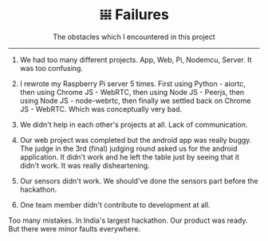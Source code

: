 <div align="center">
  <h1>𝍐 Failures</h1>
  The obstacles which I encountered in this project
  <hr>
</div>

1. We had too many different projects. App, Web, Pi, Nodemcu, Server. It was too confusing.

2. I rewrote my Raspberry Pi server 5 times. First using Python - aiortc, then using Chrome JS - WebRTC, then using Node JS - Peerjs, then using Node JS - node-webrtc, then finally we settled back on Chrome JS - WebRTC. Which was conceptually very bad.

3. We didn't help in each other's projects at all. Lack of communication.

4. Our web project was completed but the android app was really buggy. The judge in the 3rd (final) judging round asked us for the android application. It didn't work and he left the table just by seeing that it didn't work. It was really disheartening.

5. Our sensors didn't work. We should've done the sensors part before the hackathon.

6. One team member didn't contribute to development at all.

Too many mistakes. In India's largest hackathon.
Our product was ready. But there were minor faults everywhere.
